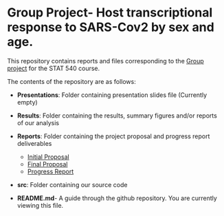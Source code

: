 # Group Project- Host transcriptional response to SARS-Cov2 by sex and age.  

This repository contains reports and files corresponding to the [Group project](https://stat540-ubc.github.io/group_project_rubrics.html) for the STAT 540 course. 

The contents of the repository are as follows: 


* **Presentations**: Folder containing presentation slides file (Currently empty)

* **Results**: Folder containing the results, summary figures and/or reports of our analysis 

* **Reports**: Folder containing the project proposal and progress report deliverables
    * [Initial Proposal](Reports/initial_project_proposal.md)
    * [Final Proposal](Reports/final_project_proposal.md)
    * [Progress Report](Reports/Progress-Report.md)
    

* **src**: Folder containing our source code

* **README.md**- A guide through the github repository. You are currently viewing this file.


